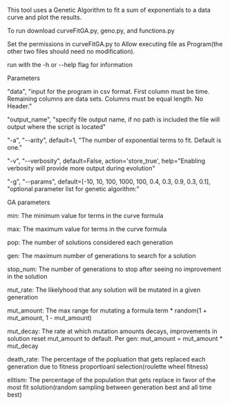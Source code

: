 This tool uses a Genetic Algorithm to fit a sum of exponentials to a data curve and plot the results.


To run download curveFitGA.py, geno.py, and functions.py

Set the permissions in curveFitGA.py to Allow executing file as Program(the other two files should need no modification).

run with the -h or --help flag for information


Parameters

"data", "input for the program in csv format. First column must be time. Remaining columns are data sets. Columns must be equal length. No Header."

"output_name", "specify file output name, if no path is included the file will output where the script is located"

"-a", "--arity", default=1, "The number of exponential terms to fit. Default is one."

"-v", "--verbosity", default=False, action='store_true', help="Enabling verbosity will provide more output during evolution"

"-g", "--params", default=[-10, 10, 100, 1000, 100, 0.4, 0.3, 0.9, 0.3, 0.1], "optional parameter list for genetic algorithm:"


GA parameters

min: The minimum value for terms in the curve formula

max: The maximum value for terms in the curve formula

pop: The number of solutions considered each generation

gen: The maximum number of generations to search for a solution

stop_num: The number of generations to stop after seeing no improvement in the solution

mut_rate: The likelyhood that any solution will be mutated in a given generation 

mut_amount: The max range for mutating a formula term * random(1 + mut_amount, 1 - mut_amount)

mut_decay: The rate at which mutation amounts decays, improvements in solution reset mut_amount to default. Per gen: mut_amount = mut_amount * mut_decay
 
death_rate: The percentage of the popluation that gets replaced each generation due to fitness proportioanl selection(roulette wheel fitness)

elitism: The percentage of the population that gets replace in favor of the most fit solution(random sampling between generation best and all time best)



